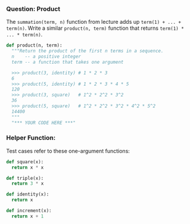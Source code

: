 ### Question: Product

The `summation(term, n)` function from lecture adds up `term(1) + ... + term(n)`.
Write a similar `product(n, term)` function that returns `term(1) * ... * term(n)`.

```python
def product(n, term):
  """Return the product of the first n terms in a sequence.
  n    -- a positive integer
  term -- a function that takes one argument

  >>> product(3, identity) # 1 * 2 * 3
  6
  >>> product(5, identity) # 1 * 2 * 3 * 4 * 5
  120
  >>> product(3, square)   # 1^2 * 2^2 * 3^2
  36
  >>> product(5, square)   # 1^2 * 2^2 * 3^2 * 4^2 * 5^2
  14400
  """
  "*** YOUR CODE HERE ***"
```

### Helper Function:
Test cases refer to these one-argument functions:

```python
def square(x):
  return x * x

def triple(x):
  return 3 * x

def identity(x):
  return x

def increment(x):
  return x + 1
```
